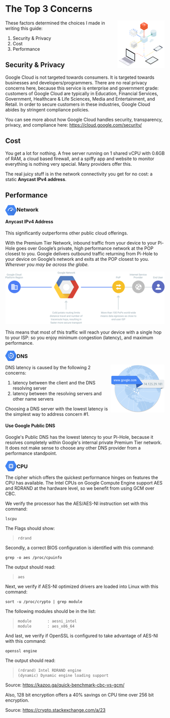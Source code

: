 # The Top 3 Concerns

<img src="./images/faq.svg" height="150" align="right">

These factors determined the choices I made in writing this guide:

1. Security & Privacy
2. Cost
3. Performance

## Security & Privacy

Google Cloud is not targeted towards consumers. It is targeted towards businesses and developers/programmers. There are no real privacy concerns here, because this service is enterprise and government grade: customers of Google Cloud are typically in Education, Financial Services, Government, Healthcare & Life Sciences, Media and Entertainment, and Retail. In order to secure customers in these industries, Google Cloud abides by stringent compliance policies.

You can see more about how Google Cloud handles security, transparency, privacy, and compliance here: https://cloud.google.com/security/

## Cost

You get a lot for nothing. A free server running on 1 shared vCPU with 0.6GB of RAM, a cloud based firewall, and a spiffy app and website to monitor everything is nothing very special. Many providers offer this.

The real juicy stuff is in the network connectivity you get for no cost: a static **Anycast IPv4 address**.

## Performance

<img src="./images/logos/faq-network.svg" height="36" align="left">

### Network

#### Anycast IPv4 Address

This significantly outperforms other public cloud offerings.

With the Premium Tier Network, inbound traffic from your device to your Pi-Hole goes over Google’s private, high performance network at the POP closest to you. Google delivers outbound traffic returning from Pi-Hole to your device on Google’s network and exits at the POP closest to you. *Wherever you may be across the globe.*

<img src="./images/premium-network-diagram.svg">

This means that most of this traffic will reach your device with a single hop to your ISP: so you enjoy minimum congestion (latency), and maximum performance.

<img src="./images/logos/faq-dns.svg" height="36" align="left">

### DNS

<img src="./images/global-dns-network.png" height="150" align="right">

DNS latency is caused by the following 2 concerns:

1. latency between the client and the DNS resolving server
2. latency between the resolving servers and other name servers

Choosing a DNS server with the lowest latency is the simplest way to address concern #1.

#### Use Google Public DNS

Google's Public DNS has the lowest latency to your Pi-Hole, because it resolves completely within Google's internal private Premium Tier network. It does not make sense to choose any other DNS provider from a performance standpoint.

<img src="./images/logos/faq-cpu.svg" height="36" align="left">

### CPU

The cipher which offers the quickest performance hinges on features the CPU has available. The Intel CPUs on Google Compute Engine support AES and RDRAND at the hardware level, so we benefit from using GCM over CBC.

We verify the processor has the AES/AES-NI instruction set with this command:

```
lscpu
```

The Flags should show:

> ```
> rdrand
> ```

Secondly, a correct BIOS configuration is identified with this command:

```
grep -o aes /proc/cpuinfo
```

The output should read:

>```
> aes
> ```

Next, we verify if AES-NI optimized drivers are loaded into Linux with this command:

```
sort -u /proc/crypto | grep module
```

The following modules should be in the list:

> ```
> module       : aesni_intel
> module       : aes_x86_64
> ```

And last, we verify if OpenSSL is configured to take advantage of AES-NI with this command:

```
openssl engine
```

The output should read:

> ```
> (rdrand) Intel RDRAND engine
> (dynamic) Dynamic engine loading support
> ```

Source: https://kazoo.ga/quick-benchmark-cbc-vs-gcm/

Also, 128 bit encryption offers a 40% savings on CPU time over 256 bit encryption.

Source: https://crypto.stackexchange.com/a/23